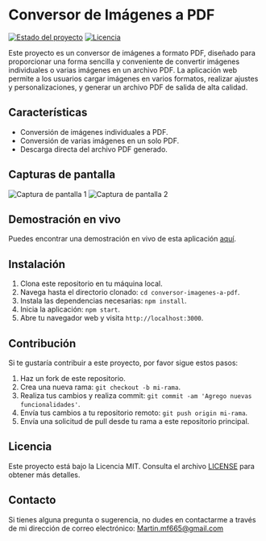 # Conversor de Imágenes a PDF

[![Estado del proyecto](https://img.shields.io/badge/Estado-Activo-brightgreen)](https://github.com/MartinMFM/IMG-TO-PDF)
[![Licencia](https://img.shields.io/badge/Licencia-MIT-blue)](https://github.com/MartinMFM/IMG-TO-PDF/main/LICENSE)


Este proyecto es un conversor de imágenes a formato PDF, diseñado para proporcionar una forma sencilla y conveniente de convertir imágenes individuales o varias imágenes en un archivo PDF. La aplicación web permite a los usuarios cargar imágenes en varios formatos, realizar ajustes y personalizaciones, y generar un archivo PDF de salida de alta calidad.

## Características

- Conversión de imágenes individuales a PDF.
- Conversión de varias imágenes en un solo PDF.
- Descarga directa del archivo PDF generado.

## Capturas de pantalla

![Captura de pantalla 1](screenshots/screenshot1.png)
![Captura de pantalla 2](screenshots/screenshot2.png)

## Demostración en vivo

Puedes encontrar una demostración en vivo de esta aplicación [aquí](martinmfm.github.io/IMG-TO-PDF/).

## Instalación

1. Clona este repositorio en tu máquina local.
2. Navega hasta el directorio clonado: `cd conversor-imagenes-a-pdf`.
3. Instala las dependencias necesarias: `npm install`.
4. Inicia la aplicación: `npm start`.
5. Abre tu navegador web y visita `http://localhost:3000`.

## Contribución

Si te gustaría contribuir a este proyecto, por favor sigue estos pasos:

1. Haz un fork de este repositorio.
2. Crea una nueva rama: `git checkout -b mi-rama`.
3. Realiza tus cambios y realiza commit: `git commit -am 'Agrego nuevas funcionalidades'`.
4. Envía tus cambios a tu repositorio remoto: `git push origin mi-rama`.
5. Envía una solicitud de pull desde tu rama a este repositorio principal.

## Licencia

Este proyecto está bajo la Licencia MIT. Consulta el archivo [LICENSE](LICENSE) para obtener más detalles.

## Contacto

Si tienes alguna pregunta o sugerencia, no dudes en contactarme a través de mi dirección de correo electrónico: Martin.mf665@gmail.com
